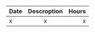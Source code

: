 | Date        | Descroption           | Hours  |
| ------------- |:-------------:| -----:|
| x    | x | x |
